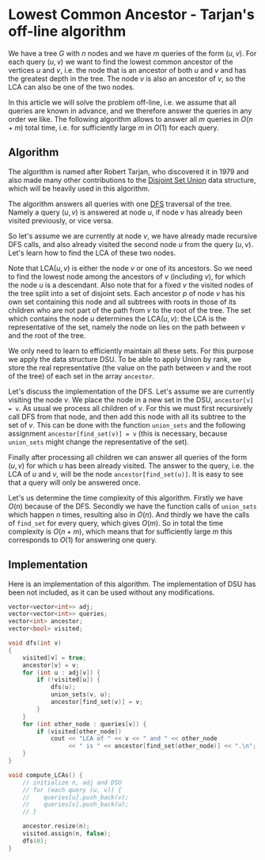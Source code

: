 <!--?title Lowest Common Ancestor - Tarjan's off-line algorithm -->
# Lowest Common Ancestor - Tarjan's off-line algorithm

We have a tree $G$ with $n$ nodes and we have $m$ queries of the form $(u, v)$.
For each query $(u, v)$ we want to find the lowest common ancestor of the vertices $u$ and $v$, i.e. the node that is an ancestor of both $u$ and $v$ and has the greatest depth in the tree.
The node $v$ is also an ancestor of $v$, so the LCA can also be one of the two nodes.

In this article we will solve the problem off-line, i.e. we assume that all queries are known in advance, and we therefore answer the queries in any order we like.
The following algorithm allows to answer all $m$ queries in $O(n + m)$ total time, i.e. for sufficiently large $m$ in $O(1)$ for each query.

## Algorithm

The algorithm is named after Robert Tarjan, who discovered it in 1979 and also made many other contributions to the [Disjoint Set Union](../data_structures/disjoint_set_union.md) data structure, which will be heavily used in this algorithm.

The algorithm answers all queries with one [DFS](depth-first-search.md) traversal of the tree.
Namely a query $(u, v)$ is answered at node $u$, if node $v$ has already been visited previously, or vice versa.

So let's assume we are currently at node $v$, we have already made recursive DFS calls, and also already visited the second node $u$ from the query $(u, v)$.
Let's learn how to find the LCA of these two nodes.

Note that $\text{LCA}(u, v)$ is either the node $v$ or one of its ancestors.
So we need to find the lowest node among the ancestors of $v$ (including $v$), for which the node $u$ is a descendant. 
Also note that for a fixed $v$ the visited nodes of the tree split into a set of disjoint sets. 
Each ancestor $p$ of node $v$ has his own set containing this node and all subtrees with roots in those of its children who are not part of the path from $v$ to the root of the tree.
The set which contains the node $u$ determines the $\text{LCA}(u, v)$:
the LCA is the representative of the set, namely the node on lies on the path between $v$ and the root of the tree.

We only need to learn to efficiently maintain all these sets.
For this purpose we apply the data structure DSU.
To be able to apply Union by rank, we store the real representative (the value on the path between $v$ and the root of the tree) of each set in the array `ancestor`.

Let's discuss the implementation of the DFS.
Let's assume we are currently visiting the node $v$.
We place the node in a new set in the DSU, `ancestor[v] = v`.
As usual we process all children of $v$.
For this we must first recursively call DFS from that node, and then add this node with all its subtree to the set of $v$.
This can be done with the function `union_sets` and the following assignment `ancestor[find_set(v)] = v` (this is necessary, because `union_sets` might change the representative of the set).

Finally after processing all children we can answer all queries of the form $(u, v)$ for which $u$ has been already visited.
The answer to the query, i.e. the LCA of $u$ and $v$, will be the node `ancestor[find_set(u)]`.
It is easy to see that a query will only be answered once.

Let's us determine the time complexity of this algorithm. 
Firstly we have $O(n)$ because of the DFS.
Secondly  we have the function calls of `union_sets` which happen $n$ times, resulting also in $O(n)$.
And thirdly we have the calls of `find_set` for every query, which gives $O(m)$.
So in total the time complexity is $O(n + m)$, which means that for sufficiently large $m$ this corresponds to $O(1)$ for answering one query.

## Implementation

Here is an implementation of this algorithm.
The implementation of DSU has been not included, as it can be used without any modifications.

```cpp
vector<vector<int>> adj;
vector<vector<int>> queries;
vector<int> ancestor;
vector<bool> visited;

void dfs(int v)
{
    visited[v] = true;
    ancestor[v] = v;
    for (int u : adj[v]) {
        if (!visited[u]) {
            dfs(u);
            union_sets(v, u);
            ancestor[find_set(v)] = v;
        }
    }
    for (int other_node : queries[v]) {
        if (visited[other_node])
            cout << "LCA of " << v << " and " << other_node
                 << " is " << ancestor[find_set(other_node)] << ".\n";
    }
}

void compute_LCAs() {
    // initialize n, adj and DSU
    // for (each query (u, v)) {
    //    queries[u].push_back(v);
    //    queries[v].push_back(u);
    // }

    ancestor.resize(n);
    visited.assign(n, false);
    dfs(0);
}
```
